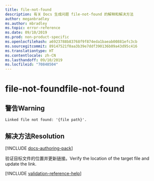 ```yaml
---
title: file-not-found
description: 有关 Docs 生成问题 file-not-found 的解释和解决方法
author: meganbradley
ms.author: mbradley
ms.topic: error-reference
ms.date: 09/10/2019
ms.prod: non-product-specific
ms.openlocfilehash: a6923788b83768f9f874eda1baeab00881efc3cb
ms.sourcegitcommit: 89147521f0aa3b39e7ddf390136b09a43d95c416
ms.translationtype: HT
ms.contentlocale: zh-CN
ms.lasthandoff: 09/10/2019
ms.locfileid: "70848504"
---
```

# <a name="file-not-found"></a><span data-ttu-id="5e378-103">file-not-found</span><span class="sxs-lookup"><span data-stu-id="5e378-103">file-not-found</span></span>

## <a name="warning"></a><span data-ttu-id="5e378-104">警告</span><span class="sxs-lookup"><span data-stu-id="5e378-104">Warning</span></span>

`Linked file not found: '{file path}'.`

## <a name="resolution"></a><span data-ttu-id="5e378-105">解决方法</span><span class="sxs-lookup"><span data-stu-id="5e378-105">Resolution</span></span>

[!INCLUDE [docs-authoring-pack](includes/docs-authoring-pack.md)]

<span data-ttu-id="5e378-106">验证目标文件的位置并更新链接。</span><span class="sxs-lookup"><span data-stu-id="5e378-106">Verify the location of the target file and update the link.</span></span>

<!--make sure to add this file to your includes folder and verify the path-->
[!INCLUDE [validation-reference-help](includes/validation-reference-help.md)]
